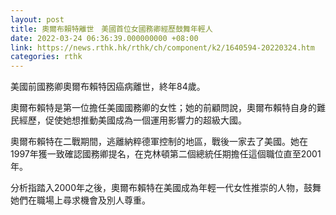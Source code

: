 ```yaml
---
layout: post
title: 奧爾布賴特離世　美國首位女國務卿經歷鼓舞年輕人
date: 2022-03-24 06:36:39.000000000 +08:00
link: https://news.rthk.hk/rthk/ch/component/k2/1640594-20220324.htm
categories: rthk
---
```


美國前國務卿奧爾布賴特因癌病離世，終年84歲。

奧爾布賴特是第一位擔任美國國務卿的女性；她的前顧問說，奧爾布賴特自身的難民經歷，促使她想推動美國成為一個運用影響力的超級大國。

奧爾布賴特在二戰期間，逃離納粹德軍控制的地區，戰後一家去了美國。她在1997年獲一致確認國務卿提名，在克林頓第二個總統任期擔任這個職位直至2001年。

分析指踏入2000年之後，奧爾布賴特在美國成為年輕一代女性推崇的人物，鼓舞她們在職場上尋求機會及別人尊重。
